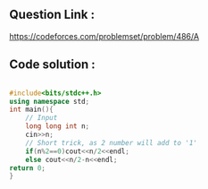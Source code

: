 ## Question Link :

https://codeforces.com/problemset/problem/486/A

## Code solution :

```cpp

#include<bits/stdc++.h>
using namespace std;
int main(){
    // Input
    long long int n;
    cin>>n;
    // Short trick, as 2 number will add to '1'
    if(n%2==0)cout<<n/2<<endl;
    else cout<<n/2-n<<endl;
return 0;
}

```

